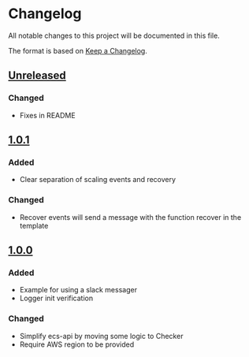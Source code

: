 # Changelog

All notable changes to this project will be documented in this file.

The format is based on [Keep a Changelog](https://github.com/olivierlacan/keep-a-changelog).

## [Unreleased]

### Changed
- Fixes in README

## [1.0.1]

### Added
- Clear separation of scaling events and recovery

### Changed
- Recover events will send a message with the function recover in the template

## [1.0.0]

### Added
- Example for using a slack messager
- Logger init verification

### Changed
- Simplify ecs-api by moving some logic to Checker
- Require AWS region to be provided

[unreleased]: https://github.com/riseupil/mona/compare/1.0.0...HEAD
[1.0.0]: https://github.com/riseupil/mona/releases/tag/1.0.0
[1.0.1]: https://github.com/riseupil/mona/releases/tag/1.0.1
